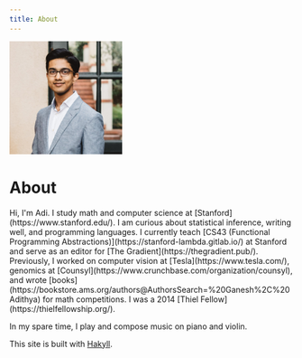 ```yaml
---
title: About
---
```


<p><span class="marginnote"><img src="images/adithya_photo.jpg" alt="Adithya C. Ganesh"width="200px"></span></p>

<h1>About</h1>

<p>Hi, I'm Adi.  I study math and computer science at [Stanford](https://www.stanford.edu/).  I am curious about statistical inference, writing well, and programming languages.  I currently teach [CS43 (Functional Programming Abstractions)](https://stanford-lambda.gitlab.io/) at Stanford and serve as an editor for [The Gradient](https://thegradient.pub/).  Previously, I worked on computer vision at [Tesla](https://www.tesla.com/), genomics at [Counsyl](https://www.crunchbase.com/organization/counsyl), and wrote [books](https://bookstore.ams.org/authors@AuthorsSearch=%20Ganesh%2C%20Adithya) for math competitions.  I was a 2014 [Thiel Fellow](https://thielfellowship.org/).  

In my spare time, I play and compose music on piano and violin.</p>

This site is built with [Hakyll](https://jaspervdj.be/hakyll/).

